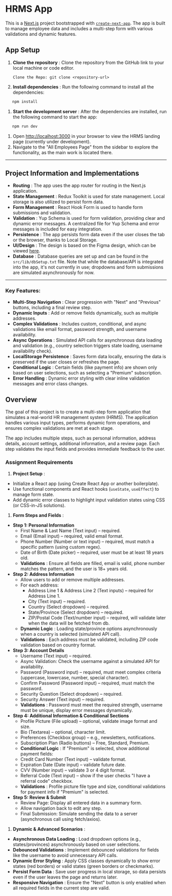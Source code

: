 # HRMS App

This is a [Next.js](https://nextjs.org/) project bootstrapped with [`create-next-app`](https://nextjs.org/docs/app/api-reference/cli/create-next-app). The app is built to manage employee data and includes a multi-step form with various validations and dynamic features.

## App Setup

1. **Clone the repository** : Clone the repository from the GitHub link to your local machine or code editor.

   `Clone the Repo: git clone <repository-url>`
2. **Install dependencies** : Run the following command to install all the dependencies:

```bash
   npm install
```

1. **Start the development server** : After the dependencies are installed, run the following command to start the app:

```bash
   npm run dev
```

1. Open [http://localhost:3000](http://localhost:3000/) in your browser to view the HRMS landing page (currently under development).
2. Navigate to the "All Employees Page" from the sidebar to explore the functionality, as the main work is located there.

---

## Project Information and Implementations

* **Routing** : The app uses the app router for routing in the Next.js application.
* **State Management** : Redux Toolkit is used for state management. Local storage is also utilized to persist form data.
* **Form Management** : React Hook Form is used to handle form submissions and validation.
* **Validation** : Yup Schema is used for form validation, providing clear and dynamic error messages. A centralized file for Yup Schema and error messages is included for easy integration.
* **Persistence** : The app persists form data even if the user closes the tab or the browser, thanks to Local Storage.
* **UI/Design** : The design is based on the Figma design, which can be viewed [here](https://www.figma.com/design/njhjnm2OCZ5NtMJh6Due8x/HR-Management-Admin---UI-Kit-(Community)?node-id=113-7674&p=f&t=rFQVNUOkDuWNwqfg-0).
* **Database** : Database queries are set up and can be found in the `src/lib/dbSetup.txt` file. Note that while the database/API is integrated into the app, it's not currently in use; dropdowns and form submissions are simulated asynchronously for now.

---

### Key Features:

* **Multi-Step Navigation** : Clear progression with "Next" and "Previous" buttons, including a final review step.
* **Dynamic Inputs** : Add or remove fields dynamically, such as multiple addresses.
* **Complex Validations** : Includes custom, conditional, and async validations like email format, password strength, and username availability.
* **Async Operations** : Simulated API calls for asynchronous data loading and validation (e.g., country selection triggers state loading, username availability check).
* **LocalStorage Persistence** : Saves form data locally, ensuring the data is preserved if the user closes or refreshes the page.
* **Conditional Logic** : Certain fields (like payment info) are shown only based on user selections, such as selecting a "Premium" subscription.
* **Error Handling** : Dynamic error styling with clear inline validation messages and error class changes.

## Overview

The goal of this project is to create a multi-step form application that simulates a real-world HR management system (HRMS). The application handles various input types, performs dynamic form operations, and ensures complex validations are met at each stage.

The app includes multiple steps, such as personal information, address details, account settings, additional information, and a review page. Each step validates the input fields and provides immediate feedback to the user.

### Assignment Requirements

1. **Project Setup** :

* Initialize a React app (using Create React App or another boilerplate).
* Use functional components and React hooks (`useState`, `useEffect`) to manage form state.
* Add dynamic error classes to highlight input validation states using CSS (or CSS-in-JS solutions).

1. **Form Steps and Fields** :

* **Step 1: Personal Information**
  * First Name & Last Name (Text input) – required.
  * Email (Email input) – required, valid email format.
  * Phone Number (Number or text input) – required, must match a specific pattern (using custom regex).
  * Date of Birth (Date picker) – required, user must be at least 18 years old.
  * **Validations** : Ensure all fields are filled, email is valid, phone number matches the pattern, and the user is 18+ years old.
* **Step 2: Address Information**
  * Allow users to add or remove multiple addresses.
  * For each address:
    * Address Line 1 & Address Line 2 (Text inputs) – required for Address Line 1.
    * City (Text input) – required.
    * Country (Select dropdown) – required.
    * State/Province (Select dropdown) – required.
    * ZIP/Postal Code (Text/number input) – required, will validate later when the data will be fetched from db.
  * **Dynamic Logic** : Loading state/province options asynchronously when a country is selected (simulated API call).
  * **Validations** : Each address must be validated, including ZIP code validation based on country format.
* **Step 3: Account Details**
  * Username (Text input) – required.
  * Async Validation: Check the username against a simulated API for availability.
  * Password (Password input) – required, must meet complex criteria (uppercase, lowercase, number, special character).
  * Confirm Password (Password input) – required, must match the password.
  * Security Question (Select dropdown) – required.
  * Security Answer (Text input) – required.
  * **Validations** : Password must meet the required strength, username must be unique, display error messages dynamically.
* **Step 4: Additional Information & Conditional Sections**
  * Profile Picture (File upload) – optional, validate image format and size.
  * Bio (Textarea) – optional, character limit.
  * Preferences (Checkbox group) – e.g., newsletters, notifications.
  * Subscription Plan (Radio buttons) – Free, Standard, Premium.
  * **Conditional Logic** : If "Premium" is selected, show additional payment fields:
  * Credit Card Number (Text input) – validate format.
  * Expiration Date (Date input) – validate future date.
  * CVV (Number input) – validate 3 or 4 digit format.
  * Referral Code (Text input) – show if the user checks "I have a referral code" checkbox.
  * **Validations** : Profile picture file type and size, conditional validations for payment info if "Premium" is selected.
* **Step 5: Review & Submit**
  * Review Page: Display all entered data in a summary form.
  * Allow navigation back to edit any step.
  * Final Submission: Simulate sending the data to a server (asynchronous call using fetch/axios).

1. **Dynamic & Advanced Scenarios** :

* **Asynchronous Data Loading** : Load dropdown options (e.g., states/provinces) asynchronously based on user selections.
* **Debounced Validations** : Implement debounced validations for fields like the username to avoid unnecessary API calls.
* **Dynamic Error Styling** : Apply CSS classes dynamically to show error states (red borders) or valid states (green borders or checkmarks).
* **Persist Form Data** : Save user progress in local storage, so data persists even if the user leaves the page and returns later.
* **Responsive Navigation** : Ensure the "Next" button is only enabled when all required fields in the current step are valid.

